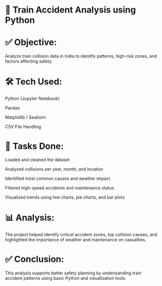 # 🚆 Train Accident Analysis using Python

# ✅ Objective:
Analyze train collision data in India to identify patterns, high-risk zones, and factors affecting safety.

# 🛠 Tech Used:
Python (Jupyter Notebook)

Pandas

Matplotlib / Seaborn

CSV File Handling

# 📌 Tasks Done:
Loaded and cleaned the dataset

Analyzed collisions per year, month, and location

Identified most common causes and weather impact

Filtered high-speed accidents and maintenance status

Visualized trends using line charts, pie charts, and bar plots

# 📊 Analysis:
The project helped identify critical accident zones, top collision causes, and highlighted the importance of weather and maintenance on casualties.

# ✅ Conclusion:
This analysis supports better safety planning by understanding train accident patterns using basic Python and visualization tools.
